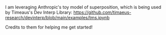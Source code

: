 I am leveraging Anthropic's toy model of superposition, which is being used by Timeaus's Dev Interp Library:
https://github.com/timaeus-research/devinterp/blob/main/examples/tms.ipynb

Credits to them for helping me get started!
